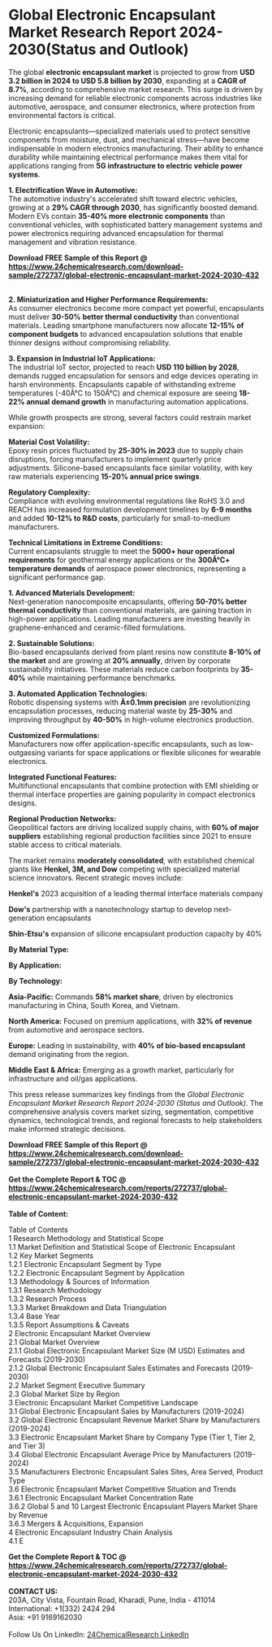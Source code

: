 <h1>Global Electronic Encapsulant Market Research Report 2024-2030(Status and Outlook)</h1><p>The global <strong>electronic encapsulant market</strong> is projected to grow from <strong>USD 3.2 billion in 2024 to USD 5.8 billion by 2030</strong>, expanding at a <strong>CAGR of 8.7%</strong>, according to comprehensive market research. This surge is driven by increasing demand for reliable electronic components across industries like automotive, aerospace, and consumer electronics, where protection from environmental factors is critical.</p><p>Electronic encapsulants—specialized materials used to protect sensitive components from moisture, dust, and mechanical stress—have become indispensable in modern electronics manufacturing. Their ability to enhance durability while maintaining electrical performance makes them vital for applications ranging from <strong>5G infrastructure to electric vehicle power systems</strong>.</p><p><strong>1. Electrification Wave in Automotive:</strong><br>
The automotive industry's accelerated shift toward electric vehicles, growing at a <strong>29% CAGR through 2030</strong>, has significantly boosted demand. Modern EVs contain <strong>35-40% more electronic components</strong> than conventional vehicles, with sophisticated battery management systems and power electronics requiring advanced encapsulation for thermal management and vibration resistance.</p><div><b>Download FREE Sample of this Report @ 
            <a href="https://www.24chemicalresearch.com/download-sample/272737/global-electronic-encapsulant-market-2024-2030-432">
            https://www.24chemicalresearch.com/download-sample/272737/global-electronic-encapsulant-market-2024-2030-432</a></b></div><br><p><strong>2. Miniaturization and Higher Performance Requirements:</strong><br>
As consumer electronics become more compact yet powerful, encapsulants must deliver <strong>30-50% better thermal conductivity</strong> than conventional materials. Leading smartphone manufacturers now allocate <strong>12-15% of component budgets</strong> to advanced encapsulation solutions that enable thinner designs without compromising reliability.</p><p><strong>3. Expansion in Industrial IoT Applications:</strong><br>
The industrial IoT sector, projected to reach <strong>USD 110 billion by 2028</strong>, demands rugged encapsulation for sensors and edge devices operating in harsh environments. Encapsulants capable of withstanding extreme temperatures (-40Â°C to 150Â°C) and chemical exposure are seeing <strong>18-22% annual demand growth</strong> in manufacturing automation applications.</p><p>While growth prospects are strong, several factors could restrain market expansion:</p><p><strong>Material Cost Volatility:</strong><br>
Epoxy resin prices fluctuated by <strong>25-30% in 2023</strong> due to supply chain disruptions, forcing manufacturers to implement quarterly price adjustments. Silicone-based encapsulants face similar volatility, with key raw materials experiencing <strong>15-20% annual price swings</strong>.</p><p><strong>Regulatory Complexity:</strong><br>
Compliance with evolving environmental regulations like RoHS 3.0 and REACH has increased formulation development timelines by <strong>6-9 months</strong> and added <strong>10-12% to R&amp;D costs</strong>, particularly for small-to-medium manufacturers.</p><p><strong>Technical Limitations in Extreme Conditions:</strong><br>
Current encapsulants struggle to meet the <strong>5000+ hour operational requirements</strong> for geothermal energy applications or the <strong>300Â°C+ temperature demands</strong> of aerospace power electronics, representing a significant performance gap.</p><p><strong>1. Advanced Materials Development:</strong><br>
Next-generation nanocomposite encapsulants, offering <strong>50-70% better thermal conductivity</strong> than conventional materials, are gaining traction in high-power applications. Leading manufacturers are investing heavily in graphene-enhanced and ceramic-filled formulations.</p><p><strong>2. Sustainable Solutions:</strong><br>
Bio-based encapsulants derived from plant resins now constitute <strong>8-10% of the market</strong> and are growing at <strong>20% annually</strong>, driven by corporate sustainability initiatives. These materials reduce carbon footprints by <strong>35-40%</strong> while maintaining performance benchmarks.</p><p><strong>3. Automated Application Technologies:</strong><br>
Robotic dispensing systems with <strong>Â±0.1mm precision</strong> are revolutionizing encapsulation processes, reducing material waste by <strong>25-30%</strong> and improving throughput by <strong>40-50%</strong> in high-volume electronics production.</p><p><strong>Customized Formulations:</strong><br>
Manufacturers now offer application-specific encapsulants, such as low-outgassing variants for space applications or flexible silicones for wearable electronics.</p><p><strong>Integrated Functional Features:</strong><br>
Multifunctional encapsulants that combine protection with EMI shielding or thermal interface properties are gaining popularity in compact electronics designs.</p><p><strong>Regional Production Networks:</strong><br>
Geopolitical factors are driving localized supply chains, with <strong>60% of major suppliers</strong> establishing regional production facilities since 2021 to ensure stable access to critical materials.</p><p>The market remains <strong>moderately consolidated</strong>, with established chemical giants like <strong>Henkel, 3M, and Dow</strong> competing with specialized material science innovators. Recent strategic moves include:</p><p><strong>Henkel's</strong> 2023 acquisition of a leading thermal interface materials company</p><p><strong>Dow's</strong> partnership with a nanotechnology startup to develop next-generation encapsulants</p><p><strong>Shin-Etsu's</strong> expansion of silicone encapsulant production capacity by 40%</p><p><strong>By Material Type:</strong></p><p><strong>By Application:</strong></p><p><strong>By Technology:</strong></p><p><strong>Asia-Pacific:</strong> Commands <strong>58% market share</strong>, driven by electronics manufacturing in China, South Korea, and Vietnam.</p><p><strong>North America:</strong> Focused on premium applications, with <strong>32% of revenue</strong> from automotive and aerospace sectors.</p><p><strong>Europe:</strong> Leading in sustainability, with <strong>40% of bio-based encapsulant</strong> demand originating from the region.</p><p><strong>Middle East &amp; Africa:</strong> Emerging as a growth market, particularly for infrastructure and oil/gas applications.</p><p>This press release summarizes key findings from the <em>Global Electronic Encapsulant Market Research Report 2024-2030 (Status and Outlook)</em>. The comprehensive analysis covers market sizing, segmentation, competitive dynamics, technological trends, and regional forecasts to help stakeholders make informed strategic decisions.</p><div><b>Download FREE Sample of this Report @ 
            <a href="https://www.24chemicalresearch.com/download-sample/272737/global-electronic-encapsulant-market-2024-2030-432">
            https://www.24chemicalresearch.com/download-sample/272737/global-electronic-encapsulant-market-2024-2030-432</a></b></div><br><div><b>Get the Complete Report & TOC @ 
            <a href="https://www.24chemicalresearch.com/reports/272737/global-electronic-encapsulant-market-2024-2030-432">
            https://www.24chemicalresearch.com/reports/272737/global-electronic-encapsulant-market-2024-2030-432</a></b></div><br>
            <b>Table of Content:</b><p>Table of Contents<br />
1 Research Methodology and Statistical Scope<br />
1.1 Market Definition and Statistical Scope of Electronic Encapsulant<br />
1.2 Key Market Segments<br />
1.2.1 Electronic Encapsulant Segment by Type<br />
1.2.2 Electronic Encapsulant Segment by Application<br />
1.3 Methodology & Sources of Information<br />
1.3.1 Research Methodology<br />
1.3.2 Research Process<br />
1.3.3 Market Breakdown and Data Triangulation<br />
1.3.4 Base Year<br />
1.3.5 Report Assumptions & Caveats<br />
2 Electronic Encapsulant Market Overview<br />
2.1 Global Market Overview<br />
2.1.1 Global Electronic Encapsulant Market Size (M USD) Estimates and Forecasts (2019-2030)<br />
2.1.2 Global Electronic Encapsulant Sales Estimates and Forecasts (2019-2030)<br />
2.2 Market Segment Executive Summary<br />
2.3 Global Market Size by Region<br />
3 Electronic Encapsulant Market Competitive Landscape<br />
3.1 Global Electronic Encapsulant Sales by Manufacturers (2019-2024)<br />
3.2 Global Electronic Encapsulant Revenue Market Share by Manufacturers (2019-2024)<br />
3.3 Electronic Encapsulant Market Share by Company Type (Tier 1, Tier 2, and Tier 3)<br />
3.4 Global Electronic Encapsulant Average Price by Manufacturers (2019-2024)<br />
3.5 Manufacturers Electronic Encapsulant Sales Sites, Area Served, Product Type<br />
3.6 Electronic Encapsulant Market Competitive Situation and Trends<br />
3.6.1 Electronic Encapsulant Market Concentration Rate<br />
3.6.2 Global 5 and 10 Largest Electronic Encapsulant Players Market Share by Revenue<br />
3.6.3 Mergers & Acquisitions, Expansion<br />
4 Electronic Encapsulant Industry Chain Analysis<br />
4.1 E</p><div><b>Get the Complete Report & TOC @ 
            <a href="https://www.24chemicalresearch.com/reports/272737/global-electronic-encapsulant-market-2024-2030-432">
            https://www.24chemicalresearch.com/reports/272737/global-electronic-encapsulant-market-2024-2030-432</a></b></div><br><b>CONTACT US:</b><br>
            203A, City Vista, Fountain Road, Kharadi, Pune, India - 411014<br>
            International: +1(332) 2424 294<br>
            Asia: +91 9169162030 <br><br>
            Follow Us On LinkedIn: <a href="https://www.linkedin.com/company/24chemicalresearch/">24ChemicalResearch LinkedIn</a>